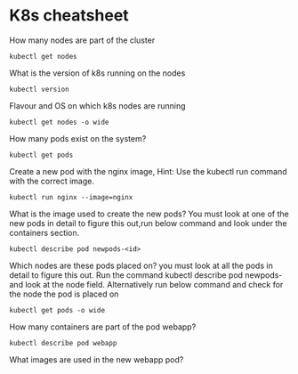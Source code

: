 # K8s cheatsheet
How many nodes are part of the cluster
``` 
kubectl get nodes
```
What is the version of k8s running on the nodes
```
kubectl version
```
Flavour and OS on which k8s nodes are running
```
kubectl get nodes -o wide
```
How many pods exist on the system?
```
kubectl get pods
```
Create a new pod with the nginx image, Hint: Use the kubectl run command with the correct image.
```
kubectl run nginx --image=nginx
```
What is the image used to create the new pods? You must look at one of the new pods in detail to figure this out,run below command and look under the containers section.
```
kubectl describe pod newpods-<id>
```
Which nodes are these pods placed on? you must look at all the pods in detail to figure this out. Run the command kubectl describe pod newpods-<id> and look at the node field.
Alternatively run below command and check for the node the pod is placed on
```
kubectl get pods -o wide
```
How many containers are part of the pod webapp?
```
kubectl describe pod webapp
```
What images are used in the new webapp pod?



